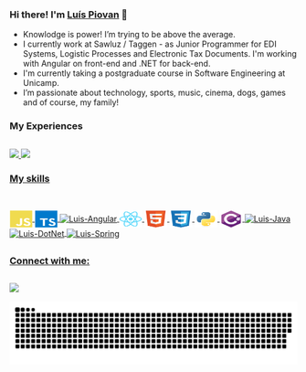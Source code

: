### Hi there! I'm [Luís Piovan][website] 👋

  - Knowlodge is power! I’m trying to be above the average.
  - I currently work at Sawluz / Taggen - as Junior Programmer for EDI Systems, Logistic Processes and Electronic Tax Documents. I'm working with Angular on front-end and .NET for back-end.  
  - I'm currently taking a postgraduate course in Software Engineering at Unicamp.
  - I’m passionate about technology, sports, music, cinema, dogs, games and of course, my family!

### My Experiences
  ##

<div>
  <a href=https://github.com/Luispiovan">
  <img height="180em" src="https://github-readme-stats.vercel.app/api?username=Luispiovan&show_icons=true&theme=dracula&include_all_commits=true&count_private=true"/>
  <img height="180em" src="https://github-readme-stats.vercel.app/api/top-langs/?username=Luispiovan&layout=compact&langs_count=7&theme=dracula"/>
</div>

### My skills
   ##
                                                                                                                                                
<div style="display: inline_block"><br>
  <img align="center" alt="Luis-Js" height="30" width="40" src="https://raw.githubusercontent.com/devicons/devicon/master/icons/javascript/javascript-plain.svg">
  <img align="center" alt="Luis-Ts" height="30" width="40" src="https://raw.githubusercontent.com/devicons/devicon/master/icons/typescript/typescript-plain.svg">
  <img align="center" alt="Luis-Angular" height="30" width="40" src="https://icongr.am/devicon/angularjs-original.svg?size=128&color=currentColor">
  <img align="center" alt="Luis-React" height="30" width="40" src="https://raw.githubusercontent.com/devicons/devicon/master/icons/react/react-original.svg">
  <img align="center" alt="Luis-HTML" height="30" width="40" src="https://raw.githubusercontent.com/devicons/devicon/master/icons/html5/html5-original.svg">
  <img align="center" alt="Luis-CSS" height="30" width="40" src="https://raw.githubusercontent.com/devicons/devicon/master/icons/css3/css3-original.svg">
  <img align="center" alt="Luis-Python" height="30" width="40" src="https://raw.githubusercontent.com/devicons/devicon/master/icons/python/python-original.svg">
  <img align="center" alt="Luis-Csharp" height="30" width="40" src="https://raw.githubusercontent.com/devicons/devicon/master/icons/csharp/csharp-original.svg">
  <img align="center" alt="Luis-Java" height="30" width="40" src="https://icongr.am/devicon/java-original.svg?size=128&color=currentColor">
  <img align="center" alt="Luis-DotNet" height="30" width="40" src="https://img.shields.io/badge/.NET-5C2D91?style=for-the-badge&logo=.net&logoColor=white">
  <img align="center" alt="Luis-Spring" height="30" width="40" src="https://img.shields.io/badge/Spring-6DB33F?style=for-the-badge&logo=spring&logoColor=white">
</div>
  
  ##
 
### Connect with me:
  ##
                                                                                                     
<div>
  <a href="https://www.linkedin.com/in/luis-guilherme-piovan-costa-622489178" target="_blank"><img src="https://img.shields.io/badge/-LinkedIn-%230077B5?style=for-the-badge&logo=linkedin&logoColor=white" target="_blank"></a> 
 
  ![Snake animation](https://github.com/Luispiovan/Luispiovan/blob/main/image/github-contribution-grid-snake.svg)
</div>


[website]: https://luispiovan.github.io/
